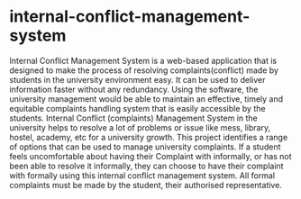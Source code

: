 # internal-conflict-management-system


Internal Conflict Management System is a web-based application that is designed to make the process of resolving complaints(conflict) made by students in the university environment easy. It can be used to deliver information faster without any redundancy. Using the software, the university management would be able to maintain an effective, timely and equitable complaints handling system that is easily accessible by the students. Internal Conflict (complaints) Management System in the university helps to resolve a lot of problems or issue like mess, library, hostel, academy, etc for a university growth. This project identifies a range of options that can be used to manage university complaints. If a student feels uncomfortable about having their Complaint with informally, or has not been able to resolve it informally, they can choose to have their complaint with formally using this internal conflict management system. All formal complaints must be made by the student, their authorised representative.
